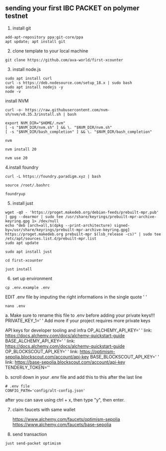 
## sending your first IBC PACKET on polymer testnet

1. install git

```
add-apt-repository ppa:git-core/ppa
apt update; apt install git

```

2. clone template to your local machine

```
git clone https://github.com/ava-world/first-xcounter
```

3. install node.js

```
sudo apt install curl
curl -s https://deb.nodesource.com/setup_18.x | sudo bash
sudo apt install nodejs -y
node -v
```
install NVM

```
curl -o- https://raw.githubusercontent.com/nvm-sh/nvm/v0.35.3/install.sh | bash
```

```
export NVM_DIR="$HOME/.nvm"
[ -s "$NVM_DIR/nvm.sh" ] && \. "$NVM_DIR/nvm.sh"  
[ -s "$NVM_DIR/bash_completion" ] && \. "$NVM_DIR/bash_completion"

```

```
nvm
```

```
nvm install 20
```

```
nvm use 20
```

4.install foundry

```
curl -L https://foundry.paradigm.xyz | bash
```

```
source /root/.bashrc
```

```
foundryup
```

5. install just

```
wget -qO - 'https://proget.makedeb.org/debian-feeds/prebuilt-mpr.pub' | gpg --dearmor | sudo tee /usr/share/keyrings/prebuilt-mpr-archive-keyring.gpg 1> /dev/null
echo "deb [arch=all,$(dpkg --print-architecture) signed-by=/usr/share/keyrings/prebuilt-mpr-archive-keyring.gpg] https://proget.makedeb.org prebuilt-mpr $(lsb_release -cs)" | sudo tee /etc/apt/sources.list.d/prebuilt-mpr.list
sudo apt update
```

```
sudo apt install just
```

```
cd first-xcounter

just install
```

6. set up environment

```
cp .env.example .env
```



<l1>
EDIT .env file by imputing the right informations in the single quote ' '
  <l1/>
  

```
nano .env
```


<l1>
  
a.   Make sure to rename this file to .env before adding your private keys!!!
PRIVATE_KEY_1=' <your EVM wallet private key>'
 Add more if your project requires more private keys

 API keys for developer tooling and infra
OP_ALCHEMY_API_KEY=' <op sepolia api from alchemy>' link: https://docs.alchemy.com/docs/alchemy-quickstart-guide
BASE_ALCHEMY_API_KEY=' <base sepolia api from alchemy>' link: https://docs.alchemy.com/docs/alchemy-quickstart-guide
OP_BLOCKSCOUT_API_KEY=' <blockscout optimism api>' link: https://optimism-sepolia.blockscout.com/account/api-key
BASE_BLOCKSCOUT_API_KEY=' <blockscout base api>'  link: https://base-sepolia.blockscout.com/account/api-key
TENDERLY_TOKEN=''

<l1/>

b. scroll down in your .env file and add this to this after the last line

```
# .env file
CONFIG_PATH='config/alt-config.json'
```


after you can save using ctrl + x, then type "y", then enter.


7. claim faucets with same wallet


   https://www.alchemy.com/faucets/optimism-sepolia
https://www.alchemy.com/faucets/base-sepolia


9. send transaction 

```
just send-packet optimism
```



  
